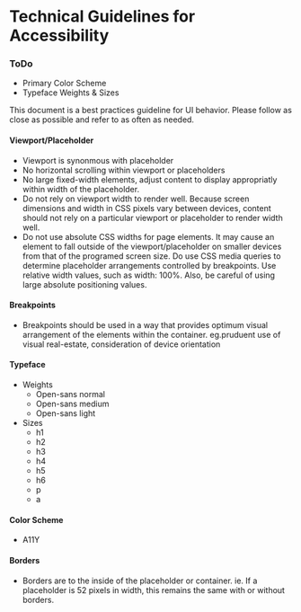 # Technical Guidelines for Accessibility
### ToDo
- Primary Color Scheme
- Typeface Weights & Sizes

This document is a best practices guideline for UI behavior. Please follow as close as possible and refer to as often as needed.

#### Viewport/Placeholder
- Viewport is synonmous with placeholder
- No horizontal scrolling within viewport or placeholders
- No large fixed-width elements, adjust content to display appropriatly within width of the placeholder.
- Do not rely on viewport width to render well. Because screen dimensions and width in CSS pixels vary between devices, content should not rely on a particular viewport or placeholder to render width well.
- Do not use absolute CSS widths for page elements. It may cause an element to fall outside of the viewport/placeholder on smaller devices from that of the programed screen size. Do use CSS media queries to determine placeholder arrangements controlled by breakpoints. Use relative width values, such as width: 100%. Also, be careful of using large absolute positioning values. 

#### Breakpoints
- Breakpoints should be used in a way that provides optimum visual arrangement of the elements within the container. eg.pruduent use of visual real-estate, consideration of device orientation

#### Typeface
- Weights
    - Open-sans normal
    - Open-sans medium
    - Open-sans light
- Sizes
    - h1
    - h2
    - h3
    - h4
    - h5
    - h6
    - p
    - a

#### Color Scheme
- A11Y

#### Borders
- Borders are to the inside of the placeholder or container. ie. If a placeholder is 52 pixels in width, this remains the same with or without borders.